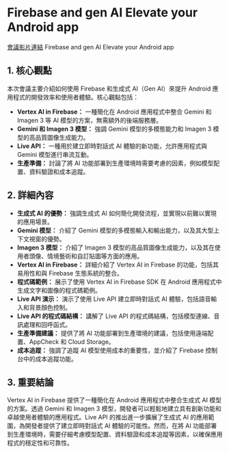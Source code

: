 # Firebase and gen AI Elevate your Android app
[會議影片連結](https://www.youtube.com/watch?v=UUxgB_PpHpI)
Firebase and gen AI Elevate your Android app

## 1. 核心觀點

本次會議主要介紹如何使用 Firebase 和生成式 AI（Gen AI）來提升 Android 應用程式的開發效率和使用者體驗。核心觀點包括：

*   **Vertex AI in Firebase：** 一種簡化在 Android 應用程式中整合 Gemini 和 Imagen 3 等 AI 模型的方案，無需額外的後端服務層。
*   **Gemini 和 Imagen 3 模型：** 強調 Gemini 模型的多模態能力和 Imagen 3 模型的高品質圖像生成能力。
*   **Live API：** 一種用於建立即時對話式 AI 體驗的新功能，允許應用程式與 Gemini 模型進行串流互動。
*   **生產準備：** 討論了將 AI 功能部署到生產環境時需要考慮的因素，例如模型配置、資料驗證和成本追蹤。

## 2. 詳細內容

*   **生成式 AI 的優勢：** 強調生成式 AI 如何簡化開發流程，並實現以前難以實現的應用場景。
*   **Gemini 模型：** 介紹了 Gemini 模型的多模態輸入和輸出能力，以及其大型上下文視窗的優勢。
*   **Imagen 3 模型：** 介紹了 Imagen 3 模型的高品質圖像生成能力，以及其在使用者頭像、情境藝術和自訂貼圖等方面的應用。
*   **Vertex AI in Firebase：** 詳細介紹了 Vertex AI in Firebase 的功能，包括其易用性和與 Firebase 生態系統的整合。
*   **程式碼範例：** 展示了使用 Vertex AI in Firebase SDK 在 Android 應用程式中生成文字和圖像的程式碼範例。
*   **Live API 演示：** 演示了使用 Live API 建立即時對話式 AI 體驗，包括語音輸入和背景顏色控制。
*   **Live API 的程式碼結構：** 講解了 Live API 的程式碼結構，包括模型連線、音訊處理和回呼函式。
*   **生產準備建議：** 提供了將 AI 功能部署到生產環境的建議，包括使用遠端配置、AppCheck 和 Cloud Storage。
*   **成本追蹤：** 強調了追蹤 AI 模型使用成本的重要性，並介紹了 Firebase 控制台中的成本追蹤功能。

## 3. 重要結論

Vertex AI in Firebase 提供了一種簡化在 Android 應用程式中整合生成式 AI 模型的方案。透過 Gemini 和 Imagen 3 模型，開發者可以輕鬆地建立具有創新功能和卓越使用者體驗的應用程式。Live API 的推出進一步擴展了生成式 AI 的應用範圍，為開發者提供了建立即時對話式 AI 體驗的可能性。然而，在將 AI 功能部署到生產環境時，需要仔細考慮模型配置、資料驗證和成本追蹤等因素，以確保應用程式的穩定性和可靠性。
